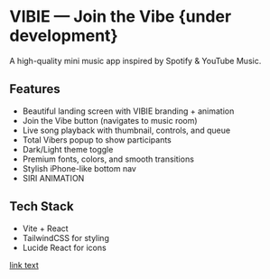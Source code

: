 # VIBIE — Join the Vibe {under development}

A high-quality mini music app inspired by Spotify & YouTube Music.

## Features
- Beautiful landing screen with VIBIE branding + animation
- Join the Vibe button (navigates to music room)
- Live song playback with thumbnail, controls, and queue
- Total Vibers popup to show participants
- Dark/Light theme toggle
- Premium fonts, colors, and smooth transitions
- Stylish iPhone-like bottom nav
- SIRI ANIMATION

## Tech Stack
- Vite + React
- TailwindCSS for styling
- Lucide React for icons

[link text](https://t.me/vibie_bot/vibiebot)



